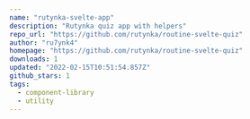 ```yaml
---
name: "rutynka-svelte-app"
description: "Rutynka quiz app with helpers"
repo_url: "https://github.com/rutynka/routine-svelte-quiz"
author: "ru7ynk4"
homepage: "https://github.com/rutynka/routine-svelte-quiz"
downloads: 1
updated: "2022-02-15T10:51:54.857Z"
github_stars: 1
tags: 
  - component-library
  - utility
---
```

